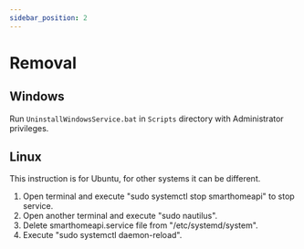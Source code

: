 ```yaml
---
sidebar_position: 2
---
```


# Removal

## Windows

Run `UninstallWindowsService.bat` in `Scripts` directory with Administrator privileges.

## Linux

This instruction is for Ubuntu, for other systems it can be different.

1. Open terminal and execute "sudo systemctl stop smarthomeapi" to stop service.
2. Open another terminal and execute "sudo nautilus".
3. Delete smarthomeapi.service file from "/etc/systemd/system".
4. Execute "sudo systemctl daemon-reload".